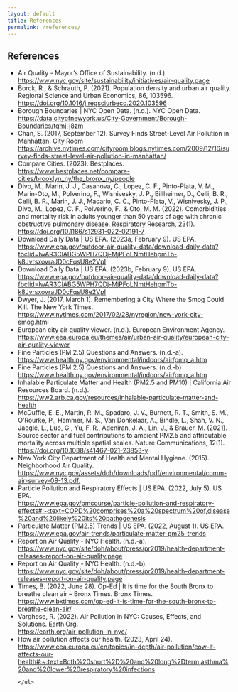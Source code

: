 ```yaml
---
layout: default
title: References
permalink: /references/
---
```

<div class="container">
    <h2>References</h2>
    <ul class="references">
        <li>Air Quality - Mayor’s Office of Sustainability. (n.d.). <br><span class="indent"><a href="https://www.nyc.gov/site/sustainability/initiatives/air-quality.page">https://www.nyc.gov/site/sustainability/initiatives/air-quality.page</a></span></li>
        <li>Borck, R., & Schrauth, P. (2021). Population density and urban air quality. Regional Science and Urban Economics, 86, 103596.<br><span class="indent"><a href="https://doi.org/10.1016/j.regsciurbeco.2020.103596">https://doi.org/10.1016/j.regsciurbeco.2020.103596</a></span></li>
        <li>Borough Boundaries | NYC Open Data. (n.d.). NYC Open Data.<br><span class="indent"><a href="https://data.cityofnewyork.us/City-Government/Borough-Boundaries/tqmj-j8zm">https://data.cityofnewyork.us/City-Government/Borough-Boundaries/tqmj-j8zm</a></span></li>
        <li>Chan, S. (2017, September 12). Survey Finds Street-Level Air Pollution in Manhattan. City Room<br><span class="indent"><a href="https://archive.nytimes.com/cityroom.blogs.nytimes.com/2009/12/16/survey-finds-street-level-air-pollution-in-manhattan/">https://archive.nytimes.com/cityroom.blogs.nytimes.com/2009/12/16/survey-finds-street-level-air-pollution-in-manhattan/</a></span></li>
        <li>Compare Cities. (2023). Bestplaces. <br><span class="indent"><a href="https://www.bestplaces.net/compare-cities/brooklyn_ny/the_bronx_ny/people">https://www.bestplaces.net/compare-cities/brooklyn_ny/the_bronx_ny/people</a></span></li>
        <li>Divo, M., Marin, J. J., Casanova, C., Lopez, C. F., Pinto-Plata, V. M., Marin-Oto, M., Polverino, F., Wisnivesky, J. P., Billheimer, D., Celli, B. R., Celli, B. R., Marin, J. J., Macario, C. C., Pinto-Plata, V., Wisnivesky, J. P., Divo, M., Lopez, C. F., Polverino, F., & Oto, M. M. (2022). Comorbidities and mortality risk in adults younger than 50 years of age with chronic obstructive pulmonary disease. Respiratory Research, 23(1). <br><span class="indent"><a href="https://doi.org/10.1186/s12931-022-02191-7">https://doi.org/10.1186/s12931-022-02191-7</a></span></li>
        <li>Download Daily Data | US EPA. (2023a, February 9). US EPA.<br><span class="indent"><a href="https://www.epa.gov/outdoor-air-quality-data/download-daily-data?fbclid=IwAR3ClABG5WPH7QDj-MjPFoLNmtHehpmTb-k8JvrsxovraJD0cFqsU8e2VpI">https://www.epa.gov/outdoor-air-quality-data/download-daily-data?fbclid=IwAR3ClABG5WPH7QDj-MjPFoLNmtHehpmTb-k8JvrsxovraJD0cFqsU8e2VpI</a></span></li>
        <li>Download Daily Data | US EPA. (2023b, February 9). US EPA.<br><span class="indent"><a href="https://www.epa.gov/outdoor-air-quality-data/download-daily-data?fbclid=IwAR3ClABG5WPH7QDj-MjPFoLNmtHehpmTb-k8JvrsxovraJD0cFqsU8e2VpI">https://www.epa.gov/outdoor-air-quality-data/download-daily-data?fbclid=IwAR3ClABG5WPH7QDj-MjPFoLNmtHehpmTb-k8JvrsxovraJD0cFqsU8e2VpI</a></span></li>
        <li>Dwyer, J. (2017, March 1). Remembering a City Where the Smog Could Kill. The New York Times.<br><span class="indent"><a href="https://www.nytimes.com/2017/02/28/nyregion/new-york-city-smog.html">https://www.nytimes.com/2017/02/28/nyregion/new-york-city-smog.html</a></span></li>
        <li>European city air quality viewer. (n.d.). European Environment Agency.<br><span class="indent"><a href="https://www.eea.europa.eu/themes/air/urban-air-quality/european-city-air-quality-viewer">https://www.eea.europa.eu/themes/air/urban-air-quality/european-city-air-quality-viewer</a></span></li>
        <li>Fine Particles (PM 2.5) Questions and Answers. (n.d.-a). <br><span class="indent"><a href="https://www.health.ny.gov/environmental/indoors/air/pmq_a.htm">https://www.health.ny.gov/environmental/indoors/air/pmq_a.htm</a></span></li>
        <li>Fine Particles (PM 2.5) Questions and Answers. (n.d.-b)<br><span class="indent"><a href="https://www.health.ny.gov/environmental/indoors/air/pmq_a.htm">https://www.health.ny.gov/environmental/indoors/air/pmq_a.htm</a></span></li>
        <li>Inhalable Particulate Matter and Health (PM2.5 and PM10) | California Air Resources Board. (n.d.).<br><span class="indent"><a href="https://ww2.arb.ca.gov/resources/inhalable-particulate-matter-and-health">https://ww2.arb.ca.gov/resources/inhalable-particulate-matter-and-health</a></span></li>
        <li>McDuffie, E. E., Martin, R. M., Spadaro, J. V., Burnett, R. T., Smith, S. M., O’Rourke, P., Hammer, M. S., Van Donkelaar, A., Bindle, L., Shah, V. N., Jaeglé, L., Luo, G., Yu, F. R., Adeniran, J. A., Lin, J., & Brauer, M. (2021). Source sector and fuel contributions to ambient PM2.5 and attributable mortality across multiple spatial scales. Nature Communications, 12(1). <br><span class="indent"><a href="https://doi.org/10.1038/s41467-021-23853-y">https://doi.org/10.1038/s41467-021-23853-y</a></span></li>
        <li>New York City Department of Health and Mental Hygiene. (2015). Neighborhood Air Quality. <br><span class="indent"><a href="https://www.nyc.gov/assets/doh/downloads/pdf/environmental/comm-air-survey-08-13.pdf. ">https://www.nyc.gov/assets/doh/downloads/pdf/environmental/comm-air-survey-08-13.pdf.</a></span></li>
        <li>Particle Pollution and Respiratory Effects | US EPA. (2022, July 5). US EPA.<br><span class="indent"><a href="https://www.epa.gov/pmcourse/particle-pollution-and-respiratory-effects#:~:text=COPD%20comprises%20a%20spectrum%20of,disease%20and%20likely%20its%20pathogenesis">https://www.epa.gov/pmcourse/particle-pollution-and-respiratory-effects#:~:text=COPD%20comprises%20a%20spectrum%20of,disease%20and%20likely%20its%20pathogenesis</a></span></li>
        <li>Particulate Matter (PM2.5) Trends | US EPA. (2022, August 1). US EPA.<br><span class="indent"><a href="https://www.epa.gov/air-trends/particulate-matter-pm25-trends">https://www.epa.gov/air-trends/particulate-matter-pm25-trends</a></span></li>
        <li>Report on Air Quality - NYC Health. (n.d.-a).<br><span class="indent"><a href="https://www.nyc.gov/site/doh/about/press/pr2019/health-department-releases-report-on-air-quality.page">https://www.nyc.gov/site/doh/about/press/pr2019/health-department-releases-report-on-air-quality.page</a></span></li>
        <li>Report on Air Quality - NYC Health. (n.d.-b).<br><span class="indent"><a href="https://www.nyc.gov/site/doh/about/press/pr2019/health-department-releases-report-on-air-quality.page">https://www.nyc.gov/site/doh/about/press/pr2019/health-department-releases-report-on-air-quality.page</a></span></li>
        <li>Times, B. (2022, June 28). Op-Ed | It is time for the South Bronx to breathe clean air – Bronx Times. Bronx Times. <br><span class="indent"><a href="https://www.bxtimes.com/op-ed-it-is-time-for-the-south-bronx-to-breathe-clean-air/">https://www.bxtimes.com/op-ed-it-is-time-for-the-south-bronx-to-breathe-clean-air/</a></span></li>
        <li>Varghese, R. (2022). Air Pollution in NYC: Causes, Effects, and Solutions. Earth.Org.<br><span class="indent"><a href="https://earth.org/air-pollution-in-nyc/">https://earth.org/air-pollution-in-nyc/</a></span></li>
        <li>Ηow air pollution affects our health. (2023, April 24). <br><span class="indent"><a href="https://www.eea.europa.eu/en/topics/in-depth/air-pollution/eow-it-affects-our-health#:~:text=Both%20short%2D%20and%20long%2Dterm,asthma%20and%20lower%20respiratory%20infections">https://www.eea.europa.eu/en/topics/in-depth/air-pollution/eow-it-affects-our-health#:~:text=Both%20short%2D%20and%20long%2Dterm,asthma%20and%20lower%20respiratory%20infections</a></span></li>





        
        
    </ul>
</div>